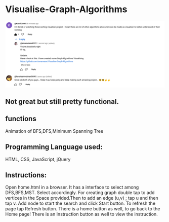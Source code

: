 # Visualise-Graph-Algorithms
![ss](/asset/Screenshot_2024-05-14_14-24-27.jpg)

## Not great but still pretty functional.
## functions
Animation of BFS,DFS,Minimum Spanning Tree

## Programming Language used:
HTML, CSS, JavaScript, jQuery

## Instructions:
Open home.html in a browser. It has a interface to select among DFS,BFS,MST. Select accordingly. For creating graph double tap to add vertices in the Space provided.Then to add an edge (u,v) ; tap u and then tap v. Add node to start the search and click Start button. To refresh the page tap Refresh button. There is a home button as well, to go back to the Home page! There is an Instruction button as well to view the instruction.
